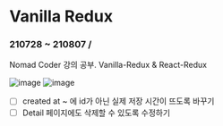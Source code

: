 
# Vanilla Redux
### 210728 ~ 210807 /

Nomad Coder 강의 공부. 
Vanilla-Redux & React-Redux

![image](https://user-images.githubusercontent.com/46706905/128596226-de3bcca4-6808-45d9-b11a-36e35494b350.png)
![image](https://user-images.githubusercontent.com/46706905/128596241-33ce4001-260e-4c90-b113-668cf30ae893.png)

- [ ] created at ~ 에 id가 아닌 실제 저장 시간이 뜨도록 바꾸기
- [ ] Detail 페이지에도 삭제할 수 있도록 수정하기
